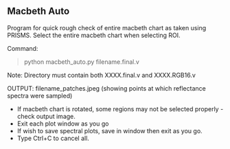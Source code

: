 Macbeth Auto
------------------

Program for quick rough check of entire macbeth chart as taken using PRISMS.
Select the entire macbeth chart when selecting ROI.

Command:
> python macbeth_auto.py filename.final.v     

Note: Directory must contain both XXXX.final.v and XXXX.RGB16.v 

OUTPUT: filename_patches.jpeg    (showing points at which reflectance spectra were sampled)

* If macbeth chart is rotated, some regions may not be selected properly - check output image.
* Exit each plot window as you go
* If wish to save spectral plots, save in window then exit as you go.
* Type Ctrl+C to cancel all.